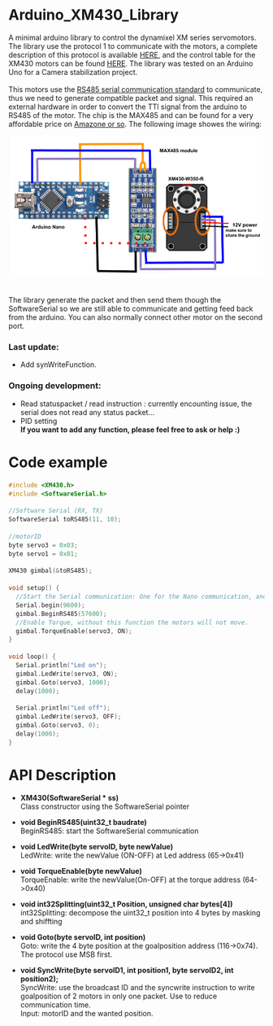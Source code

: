 # Arduino_XM430_Library
A minimal arduino library to control the dynamixel XM series servomotors. 
<br/>The library use the protocol 1 to communicate with the motors, a complete description of this protocol is available [HERE](http://emanual.robotis.com/docs/en/dxl/protocol1/), and the control table for the XM430 motors can be found [HERE](http://emanual.robotis.com/docs/en/dxl/x/xm430-w350/). The library was tested on an Arduino Uno for a Camera stabilization project.
<br/>
<br/> This motors use the [RS485 serial communication standard](https://en.wikipedia.org/wiki/RS-485) to communicate, thus we need to generate compatible packet and signal. This required an external hardware in order to convert the TTl signal from the arduino to RS485 of the motor. The chip is the MAX485 and can be found for a very affordable price on [Amazone or so](https://www.amazon.co.jp/dp/B014MBRC9Y/ref=asc_df_B014MBRC9Y2543006/?tag=jpgo-22&creative=9315&creativeASIN=B014MBRC9Y&linkCode=df0&hvadid=280311208557&hvpos=1o1&hvnetw=g&hvrand=6514494582976950370&hvpone=&hvptwo=&hvqmt=&hvdev=c&hvdvcmdl=&hvlocint=&hvlocphy=1028824&hvtargid=pla-555087944344).
The following image showes the wiring:
<p align="center">
  <img src="/images/max485Wiring.png" width="500">
</p>
<br/> The library generate the packet and then send them though the SoftwareSerial so we are still able to communicate and getting feed back from the arduino. You can also normally connect other motor on the second port.</br>

### Last update:
* Add synWriteFunction.

### Ongoing development:
* Read statuspacket / read instruction : currently encounting issue, the serial does not read any status packet...
* PID setting
<br/>__If you want to add any function, please feel free to ask or help :)__

# Code example
```c
#include <XM430.h>
#include <SoftwareSerial.h>

//Software Serial (RX, TX)
SoftwareSerial toRS485(11, 10);

//motorID
byte servo3 = 0x03;
byte servo1 = 0x01;

XM430 gimbal(&toRS485);

void setup() {
  //Start the Serial communication: One for the Nano communication, and the other for the RS485
  Serial.begin(9600);
  gimbal.BeginRS485(57600);
  //Enable Torque, without this function the motors will not move.
  gimbal.TorqueEnable(servo3, ON);
}

void loop() {
  Serial.println("Led on");
  gimbal.LedWrite(servo3, ON);
  gimbal.Goto(servo3, 1000);
  delay(1000);
  
  Serial.println("Led off");
  gimbal.LedWrite(servo3, OFF);
  gimbal.Goto(servo3, 0);
  delay(1000);
}
```
# API Description
* __XM430(SoftwareSerial * ss)__
<br/>Class constructor using the SoftwareSerial pointer

* __void BeginRS485(uint32_t baudrate)__
<br/> BeginRS485: start the SoftwareSerial communication

* __void LedWrite(byte servoID, byte newValue)__
<br/>LedWrite: write the newValue (ON-OFF) at Led address (65->0x41)

* __void TorqueEnable(byte newValue)__
<br /> TorqueEnable: write the newValue(On-OFF) at the torque address (64->0x40)

* __void int32Splitting(uint32_t Position, unsigned char bytes[4])__
<br/>int32Splitting: decompose the uint32_t position into 4 bytes by masking and shiffting

* __void Goto(byte servoID, int position)__
 <br/>Goto: write the 4 byte position at the goalposition address (116->0x74). The protocol use MSB first.

* __void SyncWrite(byte servoID1, int position1, byte servoID2, int position2);__
<br/>SyncWrite: use the broadcast ID and the syncwrite instruction to write goalposition of 2 motors in only one packet. Use to reduce communication time.
<br/>Input: motorID and the wanted position.
